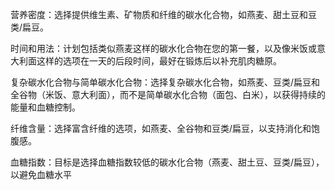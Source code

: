 
营养密度：选择提供维生素、矿物质和纤维的碳水化合物，如燕麦、甜土豆和豆类/扁豆。

时间和用法：计划包括类似燕麦这样的碳水化合物在您的第一餐，以及像米饭或意大利面这样的选项在一天的后段时间，最好在锻炼后以补充肌肉糖原。

复杂碳水化合物与简单碳水化合物：选择复杂碳水化合物，如燕麦、豆类/扁豆和全谷物（米饭、意大利面），而不是简单碳水化合物（面包、白米），以获得持续的能量和血糖控制。

纤维含量：选择富含纤维的选项，如燕麦、全谷物和豆类/扁豆，以支持消化和饱腹感。

血糖指数：目标是选择血糖指数较低的碳水化合物（燕麦、甜土豆、豆类/扁豆），以避免血糖水平
